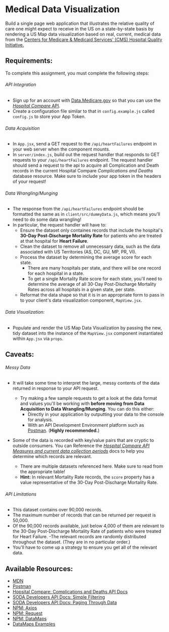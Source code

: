 # Medical Data Visualization

Build a single page web application that illustrates the relative quality of care one might expect to receive in the US on a state-by-state basis by rendering a US Map data visualization based on real, current, medical data from the [Centers for Medicare & Medicaid Services' (CMS) Hospital Quality Initiative.](https://www.cms.gov/Medicare/Quality-Initiatives-Patient-Assessment-Instruments/HospitalQualityInits/HospitalCompare.html)

## Requirements:

To complete this assignment, you must complete the following steps:

###### API Integration
- Sign up for an account with [Data.Medicare.gov](https://data.medicare.gov/login) so that you can use the [*Hospital Compare* API](https://dev.socrata.com/foundry/data.medicare.gov/ukfj-tt6v).
- Create a configuration file similar to that in `config.example.js` called `config.js` to store your App Token.

###### Data Acquisition
- In `App.jsx`, send a GET request to the `/api/heartFailures` endpoint in your web server when the component mounts.
- In `server/index.js`, build out the request handler that responds to GET requests to your `/api/heartFailures` endpoint.  The request handler should send a request to the api to acquire all Complication and Death records in the current Hospital Compare *Complications and Deaths* database resource.
Make sure to include your app token in the headers of your request!

###### Data Wrangling/Munging
- The response from the `/api/heartFailures` endpoint should be formatted the same as in `client/src/dummyData.js`, which means you'll need to do some data wrangling!
- In particular, the request handler will have to:
    - Ensure the dataset only containes records that include the hospital's **30-Day Post-Discharge Mortality Rate** for patients who are treated at that hospital for **Heart Failure**.
    - Clean the dataset to remove all unnecessary data, such as the data associated with US Territories (AS, DC, GU, MP, PR, VI).
    - Process the dataset by determining the average score for each state.
        - There are many hospitals per state, and there will be one record for each hospital in a state.
        - To get a single Mortality Rate score for each state, you'll need to determine the average of all 30-Day Post-Discharge Mortality Rates across all hospitals in a given state, per state.
    - Reformat the data shape so that it is in an appropriate form to pass in to your client's data visualization component, `MapView.jsx`.

###### Data Visualization:

- Populate and render the US Map Data Visualization by passing the new, tidy dataset into the instance of the `MapView.jsx` component instantiated within `App.jsx` via `props`.
  

## Caveats:

###### Messy Data

- It will take some time to interpret the large, messy contents of the data returned in response to your API request.
  - Try making a few sample requests to get a look at the data format and values you'll be working with **before moving from Data Acquisition to Data Wrangling/Munging**. You can do this either: 
    - Directly in your application by outputting your data to the console for analysis.
    - With an API Development Environment platform such as [Postman](https://www.getpostman.com/).  (**Highly recommended.**)

- Some of the data is recorded with key/value pairs that are cryptic to outside consumers. You can Reference the [*Hospital Compare API Measures and current data collection periods*](https://www.medicare.gov/hospitalcompare/Data/Data-Updated.html#%20) docs to help you determine which records are relevant.
    - There are multiple datasets referenced here. Make sure to read from the appropriate table!
    - **Hint:** In relevant Mortality Rate records, the `score` property has a value representative of the 30-Day Post-Discharge Mortality Rate.

###### API Limitations
- This dataset contains over 90,000 records.
- The maximum number of records that can be returned per request is 50,000.
- Of the 90,000 records available, just below 4,000 of them are relevant to the 30-Day Post-Discharge Mortality Rate of patients who were treated for Heart Failure.
  -The relevant records are randomly distributed throughout the dataset.  (They are in no particular order.)
- You'll have to come up a strategy to ensure you get all of the relevant data.

## Available Resources:

- [MDN](https://developer.mozilla.org/bm/docs/Web/JavaScript)
- [Postman](https://www.getpostman.com/)
- [Hopsital Compare: Complications and Deaths API Docs](https://dev.socrata.com/foundry/data.medicare.gov/ukfj-tt6v)
- [SODA Developers API Docs: Simple Filtering](https://dev.socrata.com/docs/filtering.html)
- [SODA Developers API Docs: Paging Through Data](https://dev.socrata.com/docs/paging.html#2.1)
- [NPM: Axios](https://www.npmjs.com/package/axios)
- [NPM: Request](https://www.npmjs.com/package/request)
- [NPM: DataMaps](https://www.npmjs.com/package/datamaps)
- [DataMaps Examples](http://datamaps.github.io/)